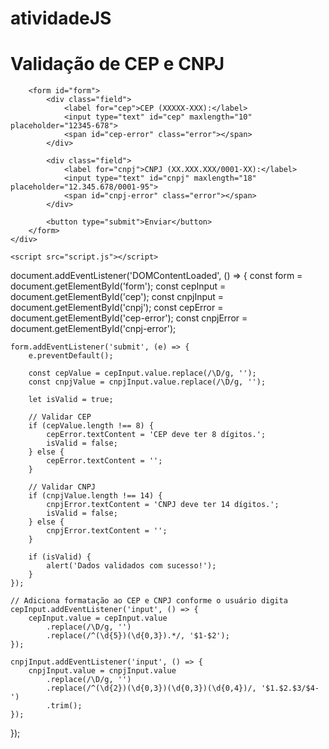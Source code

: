# atividadeJS
<!DOCTYPE html>
<html lang="pt-br">
<head>
    <meta charset="UTF-8">
    <meta name="viewport" content="width=device-width, initial-scale=1.0">
    <title>Validação de CEP e CNPJ</title>
    <link rel="stylesheet" href="styles.css">
</head>
<body>
    <div class="container">
        <h1>Validação de CEP e CNPJ</h1>

        <form id="form">
            <div class="field">
                <label for="cep">CEP (XXXXX-XXX):</label>
                <input type="text" id="cep" maxlength="10" placeholder="12345-678">
                <span id="cep-error" class="error"></span>
            </div>

            <div class="field">
                <label for="cnpj">CNPJ (XX.XXX.XXX/0001-XX):</label>
                <input type="text" id="cnpj" maxlength="18" placeholder="12.345.678/0001-95">
                <span id="cnpj-error" class="error"></span>
            </div>

            <button type="submit">Enviar</button>
        </form>
    </div>

    <script src="script.js"></script>
</body>
</html>
document.addEventListener('DOMContentLoaded', () => {
    const form = document.getElementById('form');
    const cepInput = document.getElementById('cep');
    const cnpjInput = document.getElementById('cnpj');
    const cepError = document.getElementById('cep-error');
    const cnpjError = document.getElementById('cnpj-error');

    form.addEventListener('submit', (e) => {
        e.preventDefault();
        
        const cepValue = cepInput.value.replace(/\D/g, '');
        const cnpjValue = cnpjInput.value.replace(/\D/g, '');

        let isValid = true;

        // Validar CEP
        if (cepValue.length !== 8) {
            cepError.textContent = 'CEP deve ter 8 dígitos.';
            isValid = false;
        } else {
            cepError.textContent = '';
        }

        // Validar CNPJ
        if (cnpjValue.length !== 14) {
            cnpjError.textContent = 'CNPJ deve ter 14 dígitos.';
            isValid = false;
        } else {
            cnpjError.textContent = '';
        }

        if (isValid) {
            alert('Dados validados com sucesso!');
        }
    });

    // Adiciona formatação ao CEP e CNPJ conforme o usuário digita
    cepInput.addEventListener('input', () => {
        cepInput.value = cepInput.value
            .replace(/\D/g, '')
            .replace(/^(\d{5})(\d{0,3}).*/, '$1-$2');
    });

    cnpjInput.addEventListener('input', () => {
        cnpjInput.value = cnpjInput.value
            .replace(/\D/g, '')
            .replace(/^(\d{2})(\d{0,3})(\d{0,3})(\d{0,4})/, '$1.$2.$3/$4-')
            .trim();
    });
});

